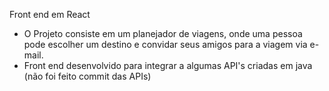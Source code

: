 Front end em React

- O Projeto consiste em um planejador de viagens, onde uma pessoa pode escolher um destino e convidar seus amigos para a viagem via e-mail.
- Front end desenvolvido para integrar a algumas API's criadas em java (não foi feito commit das APIs)

  
